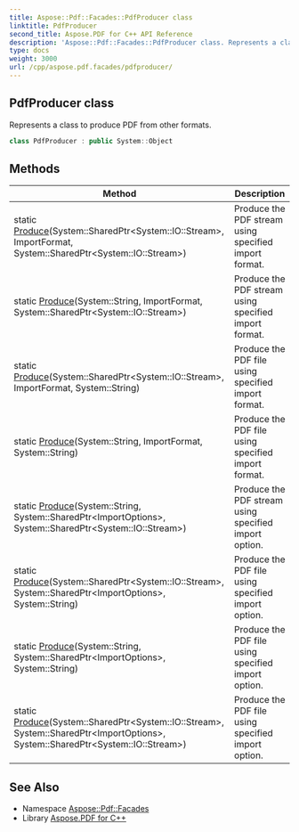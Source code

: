 ```yaml
---
title: Aspose::Pdf::Facades::PdfProducer class
linktitle: PdfProducer
second_title: Aspose.PDF for C++ API Reference
description: 'Aspose::Pdf::Facades::PdfProducer class. Represents a class to produce PDF from other formats in C++.'
type: docs
weight: 3000
url: /cpp/aspose.pdf.facades/pdfproducer/
---
```

## PdfProducer class


Represents a class to produce PDF from other formats.

```cpp
class PdfProducer : public System::Object
```

## Methods

| Method | Description |
| --- | --- |
| static [Produce](./produce/)(System::SharedPtr\<System::IO::Stream\>, ImportFormat, System::SharedPtr\<System::IO::Stream\>) | Produce the PDF stream using specified import format. |
| static [Produce](./produce/)(System::String, ImportFormat, System::SharedPtr\<System::IO::Stream\>) | Produce the PDF stream using specified import format. |
| static [Produce](./produce/)(System::SharedPtr\<System::IO::Stream\>, ImportFormat, System::String) | Produce the PDF file using specified import format. |
| static [Produce](./produce/)(System::String, ImportFormat, System::String) | Produce the PDF file using specified import format. |
| static [Produce](./produce/)(System::String, System::SharedPtr\<ImportOptions\>, System::SharedPtr\<System::IO::Stream\>) | Produce the PDF stream using specified import option. |
| static [Produce](./produce/)(System::SharedPtr\<System::IO::Stream\>, System::SharedPtr\<ImportOptions\>, System::String) | Produce the PDF file using specified import option. |
| static [Produce](./produce/)(System::String, System::SharedPtr\<ImportOptions\>, System::String) | Produce the PDF file using specified import option. |
| static [Produce](./produce/)(System::SharedPtr\<System::IO::Stream\>, System::SharedPtr\<ImportOptions\>, System::SharedPtr\<System::IO::Stream\>) | Produce the PDF file using specified import option. |
## See Also

* Namespace [Aspose::Pdf::Facades](../)
* Library [Aspose.PDF for C++](../../)
